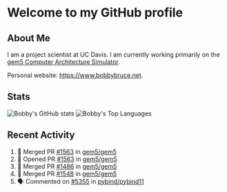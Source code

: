 # Welcome to my GitHub profile

## About Me

I am a project scientist at UC Davis. I am currently working primarily on the [gem5 Computer Architecture Simulator](https://github.com/gem5).

Personal website: <https://www.bobbybruce.net>.

## Stats

![Bobby's GitHub stats](https://github-readme-stats.vercel.app/api?username=bobbyrbruce&show_icons=true&theme=responsive&include_all_commits=true&count_private=true&show=reviews&disable_animations=true)
![Bobby's Top Languages ](https://github-readme-stats.vercel.app/api/top-langs/?username=bobbyrbruce&layout=compact&theme=responsive&count_private=true&langs_count=10&disable_animations=true)

## Recent Activity

<!--START_SECTION:activity-->
1. 🎉 Merged PR [#1563](https://github.com/gem5/gem5/pull/1563) in [gem5/gem5](https://github.com/gem5/gem5)
2. 💪 Opened PR [#1563](https://github.com/gem5/gem5/pull/1563) in [gem5/gem5](https://github.com/gem5/gem5)
3. 🎉 Merged PR [#1486](https://github.com/gem5/gem5/pull/1486) in [gem5/gem5](https://github.com/gem5/gem5)
4. 🎉 Merged PR [#1548](https://github.com/gem5/gem5/pull/1548) in [gem5/gem5](https://github.com/gem5/gem5)
5. 🗣 Commented on [#5355](https://github.com/pybind/pybind11/pull/5355#issuecomment-2350806638) in [pybind/pybind11](https://github.com/pybind/pybind11)
<!--END_SECTION:activity-->
